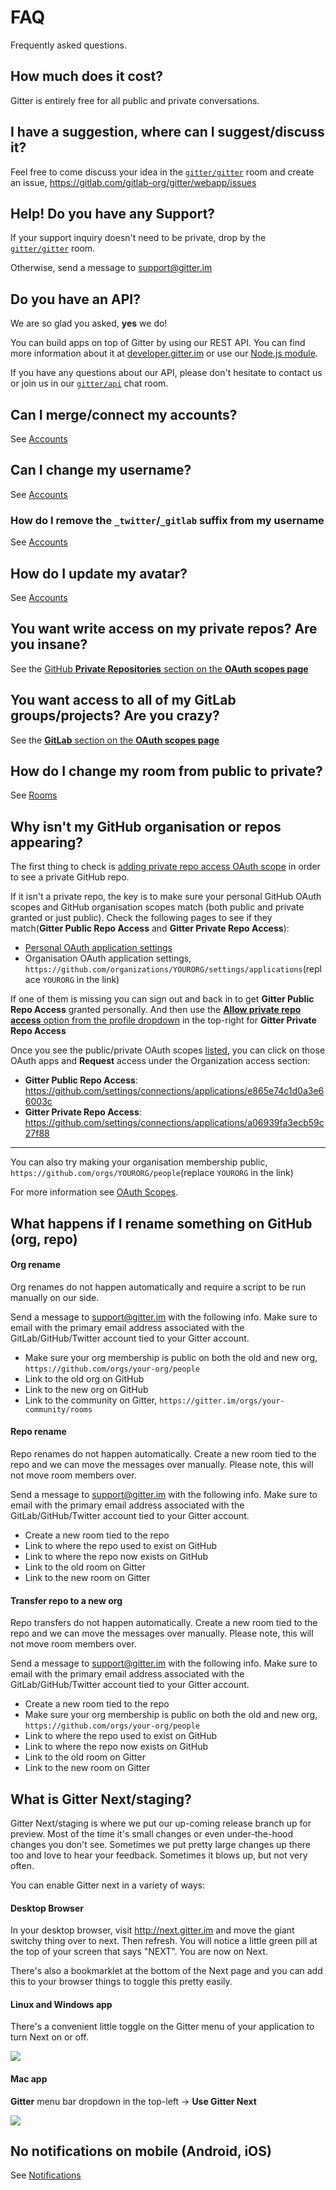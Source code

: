 # FAQ

Frequently asked questions.

## How much does it cost?

Gitter is entirely free for all public and private conversations.

## I have a suggestion, where can I suggest/discuss it?

Feel free to come discuss your idea in the [`gitter/gitter`](https://gitter.im/gitter/gitter) room and create an issue, https://gitlab.com/gitlab-org/gitter/webapp/issues


## Help! Do you have any Support?

If your support inquiry doesn't need to be private, drop by the [`gitter/gitter`](https://gitter.im/gitter/gitter) room.

Otherwise, send a message to support@gitter.im


## Do you have an API?

We are so glad you asked, **yes** we do!

You can build apps on top of Gitter by using our REST API. You can find more information about it at [developer.gitter.im](https://developer.gitter.im/) or use our [Node.js module](https://www.npmjs.org/package/node-gitter).

If you have any questions about our API, please don't hesitate to contact us or join us in our [`gitter/api`](https://gitter.im/gitter/api) chat room.


## Can I merge/connect my accounts?

See [Accounts](./accounts.md#can-i-mergeconnect-my-accounts)


## Can I change my username?

See [Accounts](./accounts.md#can-i-change-my-username)


### How do I remove the  `_twitter`/`_gitlab` suffix from my username

See [Accounts](./accounts.md#how-do-i-remove-the-twitter-suffix-from-my-username)


## How do I update my avatar?

See [Accounts](./accounts.md#how-do-i-update-my-avatar)


## You want write access on my private repos? Are you insane?

See the [GitHub **Private Repositories** section on the **OAuth scopes page**](./oauth-scopes.md#private-repositories)


## You want access to all of my GitLab groups/projects? Are you crazy?

See the [**GitLab** section on the **OAuth scopes page**](./oauth-scopes.md#gitlab)


## How do I change my room from public to private?

See [Rooms](./rooms.md#change-room-security-after-creation)


## Why isn't my GitHub organisation or repos appearing?

The first thing to check is [adding private repo access OAuth scope](./oauth-scopes.md#grant-private-repo-access) in order to see a private GitHub repo.

If it isn't a private repo, the key is to make sure your personal GitHub OAuth scopes and GitHub organisation scopes match (both public and private granted or just public). Check the following pages to see if they match(**Gitter Public Repo Access** and **Gitter Private Repo Access**):

 - [Personal OAuth application settings](https://github.com/settings/applications)
 - Organisation OAuth application settings, `https://github.com/organizations/YOURORG/settings/applications`(replace `YOURORG` in the link)

If one of them is missing you can sign out and back in to get **Gitter Public Repo Access** granted personally. And then use the [**Allow private repo access** option from the profile dropdown](./oauth-scopes.md#grant-private-repo-access) in the top-right for **Gitter Private Repo Access**

Once you see the public/private OAuth scopes [listed](https://github.com/settings/applications), you can click on those OAuth apps and **Request** access under the Organization access section:

 - **Gitter Public Repo Access**: https://github.com/settings/connections/applications/e865e74c1d0a3e66003c
 - **Gitter Private Repo Access**: https://github.com/settings/connections/applications/a06939fa3ecb59c27f88

---

You can also try making your organisation membership public, `https://github.com/orgs/YOURORG/people`(replace `YOURORG` in the link)

For more information see [OAuth Scopes](./oauth-scopes.md).


## What happens if I rename something on GitHub (org, repo)

#### Org rename

Org renames do not happen automatically and require a script to be run manually on our side.

Send a message to support@gitter.im with the following info. Make sure to email with the primary email address associated with the GitLab/GitHub/Twitter account tied to your Gitter account.

 - Make sure your org membership is public on both the old and new org, `https://github.com/orgs/your-org/people`
 - Link to the old org on GitHub
 - Link to the new org on GitHub
 - Link to the community on Gitter, `https://gitter.im/orgs/your-community/rooms`

#### Repo rename

Repo renames do not happen automatically. Create a new room tied to the repo and we can move the messages over manually. Please note, this will not move room members over.

Send a message to support@gitter.im with the following info. Make sure to email with the primary email address associated with the GitLab/GitHub/Twitter account tied to your Gitter account.

 - Create a new room tied to the repo
 - Link to where the repo used to exist on GitHub
 - Link to where the repo now exists on GitHub
 - Link to the old room on Gitter
 - Link to the new room on Gitter

#### Transfer repo to a new org

Repo transfers do not happen automatically. Create a new room tied to the repo and we can move the messages over manually. Please note, this will not move room members over.

Send a message to support@gitter.im with the following info. Make sure to email with the primary email address associated with the GitLab/GitHub/Twitter account tied to your Gitter account.

 - Create a new room tied to the repo
 - Make sure your org membership is public on both the old and new org, `https://github.com/orgs/your-org/people`
 - Link to where the repo used to exist on GitHub
 - Link to where the repo now exists on GitHub
 - Link to the old room on Gitter
 - Link to the new room on Gitter


## What is Gitter Next/staging?

Gitter Next/staging is where we put our up-coming release branch up for preview. Most of the time it's small changes or even under-the-hood changes you don't see. Sometimes we put pretty large changes up there too and love to hear your feedback.
Sometimes it blows up, but not very often.

You can enable Gitter next in a variety of ways:

#### Desktop Browser

In your desktop browser, visit http://next.gitter.im and move the giant switchy thing over to next. Then refresh. You will notice a little green pill at the top of your screen that says "NEXT". You are now on Next.

There's also a bookmarklet at the bottom of the Next page and you can add this to your browser things to toggle this pretty easily.

#### Linux and Windows app

There's a convenient little toggle on the Gitter menu of your application to turn Next on or off.

![](https://i.imgur.com/QZJm2MM.png)

#### Mac app

**Gitter** menu bar dropdown in the top-left -> **Use Gitter Next**

![](https://i.imgur.com/YXtPn4N.png)


## No notifications on mobile (Android, iOS)

See [Notifications](./notifications.md#no-notifications-on-mobile-android-ios)
